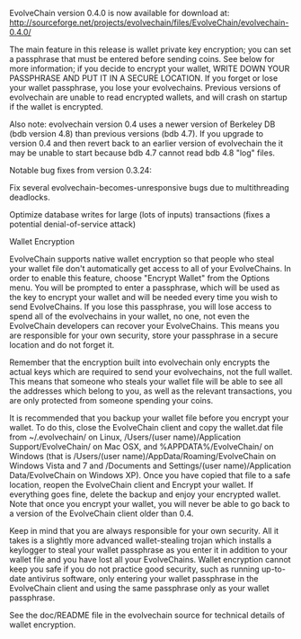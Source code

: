 EvolveChain version 0.4.0 is now available for download at:
http://sourceforge.net/projects/evolvechain/files/EvolveChain/evolvechain-0.4.0/

The main feature in this release is wallet private key encryption;
you can set a passphrase that must be entered before sending coins.
See below for more information; if you decide to encrypt your wallet,
WRITE DOWN YOUR PASSPHRASE AND PUT IT IN A SECURE LOCATION. If you
forget or lose your wallet passphrase, you lose your evolvechains.
Previous versions of evolvechain are unable to read encrypted wallets,
and will crash on startup if the wallet is encrypted.

Also note: evolvechain version 0.4 uses a newer version of Berkeley DB
(bdb version 4.8) than previous versions (bdb 4.7). If you upgrade
to version 0.4 and then revert back to an earlier version of evolvechain
the it may be unable to start because bdb 4.7 cannot read bdb 4.8
"log" files.


Notable bug fixes from version 0.3.24:

Fix several evolvechain-becomes-unresponsive bugs due to multithreading
deadlocks.

Optimize database writes for large (lots of inputs) transactions
(fixes a potential denial-of-service attack)


Wallet Encryption

EvolveChain supports native wallet encryption so that people who steal your
wallet file don't automatically get access to all of your EvolveChains.
In order to enable this feature, choose "Encrypt Wallet" from the
Options menu.  You will be prompted to enter a passphrase, which
will be used as the key to encrypt your wallet and will be needed
every time you wish to send EvolveChains.  If you lose this passphrase,
you will lose access to spend all of the evolvechains in your wallet,
no one, not even the EvolveChain developers can recover your EvolveChains.
This means you are responsible for your own security, store your
passphrase in a secure location and do not forget it.

Remember that the encryption built into evolvechain only encrypts the
actual keys which are required to send your evolvechains, not the full
wallet.  This means that someone who steals your wallet file will
be able to see all the addresses which belong to you, as well as the
relevant transactions, you are only protected from someone spending
your coins.

It is recommended that you backup your wallet file before you
encrypt your wallet.  To do this, close the EvolveChain client and
copy the wallet.dat file from ~/.evolvechain/ on Linux, /Users/(user
name)/Application Support/EvolveChain/ on Mac OSX, and %APPDATA%/EvolveChain/
on Windows (that is /Users/(user name)/AppData/Roaming/EvolveChain on
Windows Vista and 7 and /Documents and Settings/(user name)/Application
Data/EvolveChain on Windows XP).  Once you have copied that file to a
safe location, reopen the EvolveChain client and Encrypt your wallet.
If everything goes fine, delete the backup and enjoy your encrypted
wallet.  Note that once you encrypt your wallet, you will never be
able to go back to a version of the EvolveChain client older than 0.4.

Keep in mind that you are always responsible for your own security.
All it takes is a slightly more advanced wallet-stealing trojan which
installs a keylogger to steal your wallet passphrase as you enter it
in addition to your wallet file and you have lost all your EvolveChains.
Wallet encryption cannot keep you safe if you do not practice
good security, such as running up-to-date antivirus software, only
entering your wallet passphrase in the EvolveChain client and using the
same passphrase only as your wallet passphrase.

See the doc/README file in the evolvechain source for technical details
of wallet encryption.

